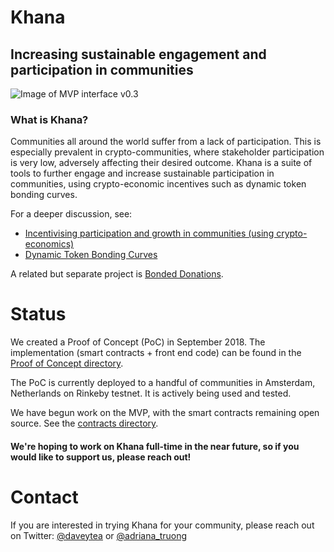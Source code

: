 # Khana
## Increasing sustainable engagement and participation in communities

![Image of MVP interface v0.3](https://raw.githubusercontent.com/mrdavey/KhanaFramework/master/Khana%20MVP.png)

### What is Khana?
Communities all around the world suffer from a lack of participation. This is especially prevalent in crypto-communities, where stakeholder participation is very low, adversely affecting their desired outcome.
Khana is a suite of tools to further engage and increase sustainable participation in communities, using crypto-economic incentives such as dynamic token bonding curves. 

For a deeper discussion, see:
 - [Incentivising participation and growth in communities (using crypto-economics)](https://medium.com/@mrdavey/incentivising-participation-and-growth-in-communities-using-crypto-economics-5a369dd7f5fc)
  - [Dynamic Token Bonding Curves](https://medium.com/@mrdavey/dynamic-token-bonding-curves-41d36e43befa)

A related but separate project is [Bonded Donations](https://github.com/mrdavey/BondedDonations).

# Status
We created a Proof of Concept (PoC) in September 2018. The implementation (smart contracts + front end code) can be found in the [Proof of Concept directory](https://github.com/mrdavey/KhanaFramework/tree/master/Khana%20POC). 

The PoC is currently deployed to a handful of communities in Amsterdam, Netherlands on Rinkeby testnet. It is actively being used and tested.

We have begun work on the MVP, with the smart contracts remaining open source. See the [contracts directory](https://github.com/mrdavey/KhanaFramework/tree/master/contracts).

#### We're hoping to work on Khana full-time in the near future, so if you would like to support us, please reach out!

# Contact
If you are interested in trying Khana for your community, please reach out on Twitter: [@daveytea](https://twitter.com/daveytea) or [@adriana_truong](https://twitter.com/adriana_truong)
